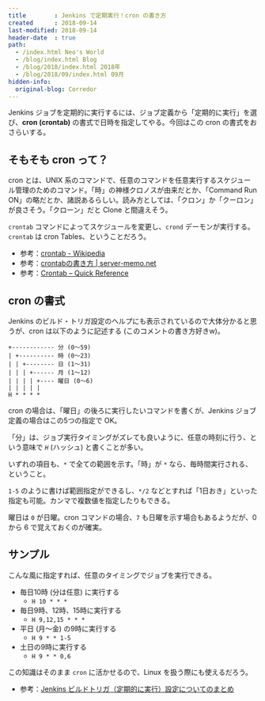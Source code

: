 ```yaml
---
title        : Jenkins で定期実行！cron の書き方
created      : 2018-09-14
last-modified: 2018-09-14
header-date  : true
path:
  - /index.html Neo's World
  - /blog/index.html Blog
  - /blog/2018/index.html 2018年
  - /blog/2018/09/index.html 09月
hidden-info:
  original-blog: Corredor
---
```


Jenkins ジョブを定期的に実行するには、ジョブ定義から「定期的に実行」を選び、__cron (crontab)__ の書式で日時を指定してやる。今回はこの cron の書式をおさらいする。

## そもそも cron って？

cron とは、UNIX 系のコマンドで、任意のコマンドを任意実行するスケジュール管理のためのコマンド。「時」の神様クロノスが由来だとか、「Command Run ON」の略だとか、諸説あるらしい。読み方としては、「クロン」か「クーロン」が良さそう。「クローン」だと Clone と間違えそう。

`crontab` コマンドによってスケジュールを変更し、`crond` デーモンが実行する。`crontab` は cron Tables、ということだろう。

- 参考：[crontab - Wikipedia](https://ja.wikipedia.org/wiki/Crontab)
- 参考：[crontabの書き方 | server-memo.net](https://www.server-memo.net/tips/crontab.html)
- 参考：[Crontab – Quick Reference](http://www.adminschoice.com/crontab-quick-reference)

## cron の書式

Jenkins のビルド・トリガ設定のヘルプにも表示されているので大体分かると思うが、cron は以下のように記述する (このコメントの書き方好きw)。

```
+------------ 分 (0〜59)
| +---------- 時 (0〜23)
| | +-------- 日 (1〜31)
| | | +------ 月 (1〜12)
| | | | +---- 曜日 (0〜6)
| | | | |
H * * * *
```

cron の場合は、「曜日」の後ろに実行したいコマンドを書くが、Jenkins ジョブ定義の場合はこの5つの指定で OK。

「分」は、ジョブ実行タイミングがズレても良いように、任意の時刻に行う、という意味で _`H`_ (ハッシュ) と書くことが多い。

いずれの項目も、`*` で全ての範囲を示す。「時」が `*` なら、毎時間実行される、ということ。

`1-5` のように書けば範囲指定ができるし、`*/2` などとすれば「1日おき」といった指定も可能。カンマで複数値を指定したりもできる。

曜日は `0` が日曜。cron コマンドの場合、`7` も日曜を示す場合もあるようだが、0 から 6 で覚えておくのが確実。

## サンプル

こんな風に指定すれば、任意のタイミングでジョブを実行できる。

- 毎日10時 (分は任意) に実行する
  - `H 10 * * *`
- 毎日9時、12時、15時に実行する
  - `H 9,12,15 * * *`
- 平日 (月〜金) の9時に実行する
  - `H 9 * * 1-5`
- 土日の9時に実行する
  - `H 9 * * 0,6`

この知識はそのまま `cron` に活かせるので、Linux を扱う際にも使えるだろう。

- 参考：[Jenkins ビルドトリガ（定期的に実行）設定についてのまとめ](https://qiita.com/koara-local/items/79cb9c08e77ac9d94b1d)
